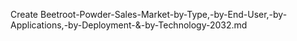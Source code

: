 Create Beetroot-Powder-Sales-Market-by-Type,-by-End-User,-by-Applications,-by-Deployment-&-by-Technology-2032.md
